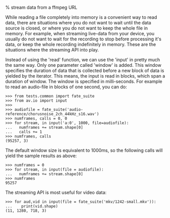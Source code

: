 % stream data from a ffmpeg URL

 While reading a file completely into memory is a convenient way to read data, there are situations where you do not want to wait until the data source is closed, or where you do not want to keep the whole file in memory. For example, when streaming live-data from your device, you usually do not want to wait for the recording to stop before processing it's data, or keep the whole recording indefinitely in memory. These are the situations where the streaming API into play.

 Instead of using the 'read' function, we can use the 'input' in pretty much the same way. Only one parameter called 'window' is added. This window specifies the duration of data that is collected before a new block of data is yielded by the iterator. This means, the input is read in blocks, which span a duration of window. The window is specified in milli-seconds. For example to read an audio-file in blocks of one second, you can do:

    >>> from tests.common import fate_suite
    >>> from av.io import input
    >>>
    >>> audiofile = fate_suite('audio-reference/chorusnoise_2ch_44kHz_s16.wav')
    >>> numframes, calls = 0, 0
    >>> for stream, in input('a:0', 1000, file=audiofile):
    ...   numframes += stream.shape[0]
    ...   calls += 1
    >>> numframes, calls
    (95257, 3)

 The default window size is equivalent to 1000ms, so the following calls will yield the sample results as above:

    >>> numframes = 0
    >>> for stream, in input(file = audiofile):
    ...   numframes += stream.shape[0]
    >>> numframes
    95257

 The streaming API is most useful for video data:

    >>> for aud,vid in input(file = fate_suite('mkv/1242-small.mkv')):
    ...    print(vid.shape)
    (11, 1280, 718, 3)
